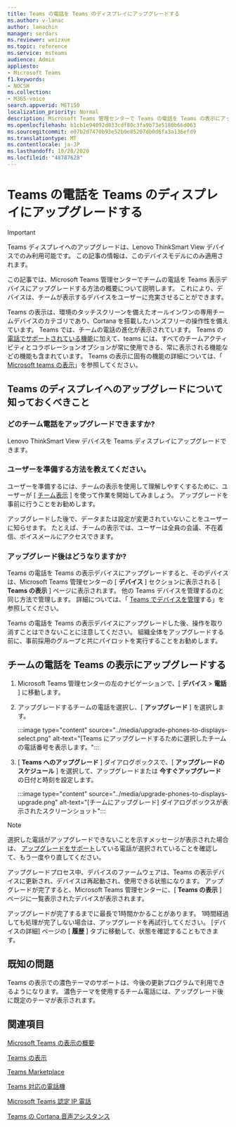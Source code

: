 ```yaml
---
title: Teams の電話を Teams のディスプレイにアップグレードする
ms.author: v-lanac
author: lanachin
manager: serdars
ms.reviewer: weizxue
ms.topic: reference
ms.service: msteams
audience: Admin
appliesto:
- Microsoft Teams
f1.keywords:
- NOCSH
ms.collection:
- M365-voice
search.appverid: MET150
localization_priority: Normal
description: Microsoft Teams 管理センターで Teams の電話を Teams の表示にアップグレードする方法について説明します。
ms.openlocfilehash: b1cb1e94092d833cdf80c3fa9b73e5180b66d063
ms.sourcegitcommit: e07b2d7470b93e52b9e85207db0d6fa3a136efd9
ms.translationtype: MT
ms.contentlocale: ja-JP
ms.lasthandoff: 10/28/2020
ms.locfileid: "48787628"
---
```

# <a name="upgrade-teams-phones-to-teams-displays"></a>Teams の電話を Teams のディスプレイにアップグレードする

> [!IMPORTANT]
> Teams ディスプレイへのアップグレードは、Lenovo ThinkSmart View デバイスでのみ利用可能です。 この記事の情報は、このデバイスモデルにのみ適用されます。  

この記事では、Microsoft Teams 管理センターでチームの電話を Teams 表示デバイスにアップグレードする方法の概要について説明します。 これにより、デバイスは、チームが表示するデバイスをユーザーに充実させることができます。

Teams の表示は、環境のタッチスクリーンを備えたオールインワンの専用チームデバイスのカテゴリであり、Cortana を搭載したハンズフリーの操作性を備えています。 Teams では、チームの電話の進化が表示されています。 Teams の [電話でサポートされている機能](phones-for-teams.md#features-supported-by-teams-phones)に加えて、teams には、すべてのチームアクティビティとコラボレーションオプションが常に使用できる、常に表示される機能などの機能も含まれています。 Teams の表示に固有の機能の詳細については、「 [Microsoft teams の表示](teams-displays.md)」を参照してください。

## <a name="what-you-need-to-know-about-upgrading-to-teams-displays"></a>Teams のディスプレイへのアップグレードについて知っておくべきこと

### <a name="which-teams-phones-can-be-upgraded"></a>どのチーム電話をアップグレードできますか?

Lenovo ThinkSmart View デバイスを Teams ディスプレイにアップグレードできます。

### <a name="how-can-i-prepare-users"></a>ユーザーを準備する方法を教えてください。

ユーザーを準備するには、チームの表示を使用して理解しやすくするために、ユーザーが [ [チーム表示](https://support.microsoft.com/office/get-started-with-teams-displays-ff299825-7f13-4528-96c2-1d3437e6d4e6) ] を使って作業を開始してみましょう。 アップグレードを事前に行うことをお勧めします。

アップグレードした後で、データまたは設定が変更されていないことをユーザーに知らせます。 たとえば、チームの表示では、ユーザーは全員の会議、不在着信、ボイスメールにアクセスできます。 

### <a name="what-happens-after-the-upgrade"></a>アップグレード後はどうなりますか?

Teams の電話を Teams の表示デバイスにアップグレードすると、そのデバイスは、Microsoft Teams 管理センターの [ **デバイス** ] セクションに表示される [ **Teams の表示** ] ページに表示されます。 他の Teams デバイスを管理するのと同じ方法で管理します。 詳細については、「 [Teams でデバイスを管理](device-management.md)する」を参照してください。

Teams の電話を Teams の表示デバイスにアップグレードした後、操作を取り消すことはできないことに注意してください。 組織全体をアップグレードする前に、事前採用のグループと共にパイロットを実行することをお勧めします。 

## <a name="upgrade-your-teams-phones-to-teams-displays"></a>チームの電話を Teams の表示にアップグレードする

1. Microsoft Teams 管理センターの左のナビゲーションで、[ **デバイス**  >  **電話** ] に移動します。
2. アップグレードするチームの電話を選択し、[ **アップグレード** ] を選択します。

    :::image type="content" source="../media/upgrade-phones-to-displays-select.png" alt-text="[Teams にアップグレードするために選択したチームの電話番号を表示します。":::

3. [ **Teams へのアップグレード** ] ダイアログボックスで、[ **アップグレードのスケジュール** ] を選択して、アップグレードまたは **今すぐアップグレード** の日付と時刻を設定します。

    :::image type="content" source="../media/upgrade-phones-to-displays-upgrade.png" alt-text="[チームにアップグレード] ダイアログボックスが表示されたスクリーンショット":::

> [!NOTE]
> 選択した電話がアップグレードできないことを示すメッセージが表示された場合は、 [アップグレードをサポート](#which-teams-phones-can-be-upgraded)している電話が選択されていることを確認して、もう一度やり直してください。

アップグレードプロセス中、デバイスのファームウェアは、Teams の表示デバイスに更新され、デバイスは再起動され、使用できる状態になります。 アップグレードが完了すると、Microsoft Teams 管理センターに、[ **Teams の表示** ] ページに一覧表示されたデバイスが表示されます。

アップグレードが完了するまでに最長で1時間かかることがあります。 1時間経過しても処理が完了しない場合は、アップグレードを再試行してください。 [デバイスの詳細] ページの [ **履歴** ] タブに移動して、状態を確認することもできます。

## <a name="known-issues"></a>既知の問題

Teams の表示での濃色テーマのサポートは、今後の更新プログラムで利用できるようになります。 濃色テーマを使用するチーム電話には、アップグレード後に既定のテーマが表示されます。

## <a name="see-also"></a>関連項目

[Microsoft Teams の表示の概要](https://techcommunity.microsoft.com/t5/microsoft-teams-blog/introducing-microsoft-teams-displays/ba-p/1505437)

[Teams の表示](teams-displays.md)

[Teams Marketplace](https://office.com/teamsdevices)

[Teams 対応の電話機](phones-for-teams.md)

[Microsoft Teams 認定 IP 電話](teams-ip-phones.md)

[Teams の Cortana 音声アシスタンス](https://docs.microsoft.com/MicrosoftTeams/cortana-in-teams)

